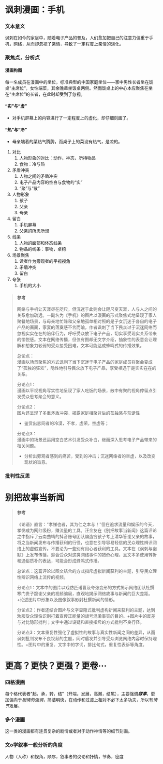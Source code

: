 # 讽刺漫画：手机

### 文本意义
讽刺在如今的家庭中，随着电子产品的普及，人们愈加把自己的注意力偏重于手机，网络，从而却忽视了亲情，导致了一定程度上亲情的淡化。 

### 聚焦点，分析点
#### 漫画构图
每一名成员在漫画中的坐位，标准典型的中国家庭坐位——家中男性长者坐在饭桌“主席位”，女性端菜，其余晚辈坐饭桌两侧。然而饭桌上的中心本应聚焦在坐在“主席位”的长者，在此时却受到了忽视。

#### “实”与“虚”
* 对手机屏幕上的内容进行了一定程度上的虚化，却仔细刻画了。  

#### “热”与“冷”
* 母亲端着的菜热气腾腾，而桌子上的菜没有热气，是凉的。  
  
1. 对比
   1. 人物形象的对比：动作，神态，所持物品
   2. 食物：冷与热
2. 矛盾冲突
   1. 人物之间的矛盾冲突
   2. 电子产品内容的空白与食物的“实”
   3. “聚”与“散”
3. 人物形象
   1. 孩子
   2. 父亲
   3. 母亲
4. 留白
   1. 手机屏幕
   2. 父亲的所思所想
5. 线条
   1. 人物的面部和体态线条
   2. 物品的线条：事物，桌椅
6. 场景聚焦
   1. 读者作为旁观者的平视视角
   2. 矛盾冲突
   3. 留白
7. 夸张
   1. 手机的大小
> #### 参考
> 网络与手机让天涯尽在咫尺，但沉迷于此则会让咫尺变天涯，人与人之间的关系愈加疏远。一副名为《手机》的图片以漫画的形式聚焦式地呈现了家人聚餐地场景，与母亲地忙碌和父亲地孤单相对照的是子女沉迷于各自的电子产品的画面，家宴的落寞感不言而喻。作者讽刺了当下民众过于沉迷网络而忽视实实在在的陪伴行为，呼吁受众放下电子产品，切实享受现实关系带来的愉悦感。文本在网络传播，但仅有图却无文字介绍，抽象性的表意会让理解和想象力较弱的受众接受困难，文本可能达成蜂鸣式的传播效果。  
> 
> 总论点：  
> 漫画以场景聚焦的方式讽刺了当下沉迷于电子产品的家庭成员将聚会变成了“孤独的狂欢”，隐性地引导民众放下电子产品，享受相遇于是实实在在的关系。
>
> 分论点1：  
> 漫画以平视视角写实性地呈现了家人吃饭的场景，散中有聚的视角停留点引发受众思考聚会的意义。
>
> 分论点2：  
> 图片还呈现了多重矛盾冲突，揭露家庭相聚背后的孤独感与荒诞性  
> * 鉴赏出恋网者的冷漠，不孝，虚荣，空虚等；
>
> 分论点3：  
> 漫画中的场景还运用空白艺术引发受众补白，继而深入思考电子产品带来的相关问题。
>  * 分析出旁观者感到的痛苦，受到的冲击；沉迷网络者的空虚，以及改变现状的旨意。  

### 批判性反思

# 别把故事当新闻
> #### 参考
> 《论语》直言：“孝悌也者，其为仁之本与！”但在追求流量和娱乐的今天，孝悌成为网红吸粉，赚流量的工具。汪金友在《别把故事当新闻》这篇评论之中指斥了云南曲靖的抖音账号团队编造穷孩子考上清华答谢父亲的故事，将之当新闻发布与传播获利的行径，也意在引导容易轻信的民众理性辨识网络上的虚假宣传，不要沦为一些别有用心者获利的工具。文本在《讽刺与幽默》上发布传播，迎合受众对这类网络事件的猎奇心理，且文本多使用转折和通俗质朴的表达，可能会形成蜂鸣式传播。  
>
> 总论点：这篇评论以图文结合的方式指斥虚拟新闻获利的主题，引导民众理性辨识网络上流传的视频。  
>
> 分论点1：文本中的图片以戏仿匹诺曹及夸张变形的方式揭示网络团队杜撰寒门贵子跪谢父亲的视频骗局，直观地揭示网络故事与新闻的巨大差距。+论述图片中形象以及图像叙事影射杜撰新闻的情形。
>
> 分论点2：作者还结合图片与文字显隐式批判虚构新闻来获利的主题，达到劝服受众理性识别打着宣传正能量的旗号混淆事实的目的。+图片中的反差与对比隐形批判；文字中通过设疑和直接指斥的方式批判不良行径。  
>
> 分论点3：文本重复性强化了虚拟性的故事与真实性新闻之间的差异，从而讽刺批判发布不良视频的主题，同时启发并引导受众浏览网络内容时保持理性。+图片中的重复，文字中的字词，排比句式，重复性表诉等角度。  

# 更高？更快？更强？更卷···
### 四格漫画
每个格代表者"起，承，转，结"（开端，发展，高潮，结尾），主要强调***叙事***，更加偏向于*剧情的强调*，简洁明快，在动作和过渡上相对不必下太多功夫，所以有*情节*发展。  

### 多个漫画
这一类的漫画都有连贯复杂的剧情或者对于动作神情等的细节刻画。  

### 文o学叙事一般分析的角度
人物（人称）和视角，顺序，叙事者的议论和抒情，节奏，密度

